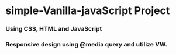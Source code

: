 # simple-Vanilla-javaScript Project
### Using CSS, HTML and JavaScript
### Responsive design using @media query and utilize VW. 

